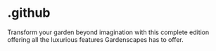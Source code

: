# .github
Transform your garden beyond imagination with this complete edition offering all the luxurious features Gardenscapes has to offer.
